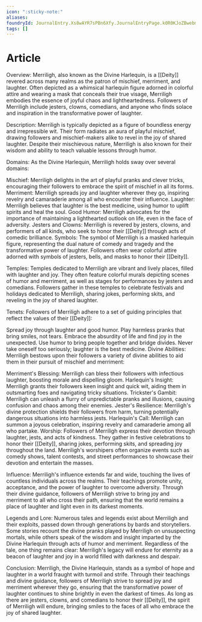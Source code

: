 ```yaml
---
icon: ":sticky-note:"
aliases: 
foundryId: JournalEntry.Xs8wAYR7sPBn6Xfy.JournalEntryPage.k0R0KJoZBwebmwOn
tags: []
---
```


# Article
Overview: Merriligh, also known as the Divine Harlequin, is a [[Deity]] revered across many realms as the patron of mischief, merriment, and laughter. Often depicted as a whimsical harlequin figure adorned in colorful attire and wearing a mask that conceals their true visage, Merriligh embodies the essence of joyful chaos and lightheartedness. Followers of Merriligh include jesters, clowns, comedians, and anyone who finds solace and inspiration in the transformative power of laughter.

Description: Merriligh is typically depicted as a figure of boundless energy and irrepressible wit. Their form radiates an aura of playful mischief, drawing followers and mischief-makers alike to revel in the joy of shared laughter. Despite their mischievous nature, Merriligh is also known for their wisdom and ability to teach valuable lessons through humor.

Domains: As the Divine Harlequin, Merriligh holds sway over several domains:

Mischief: Merriligh delights in the art of playful pranks and clever tricks, encouraging their followers to embrace the spirit of mischief in all its forms. Merriment: Merriligh spreads joy and laughter wherever they go, inspiring revelry and camaraderie among all who encounter their influence. Laughter: Merriligh believes that laughter is the best medicine, using humor to uplift spirits and heal the soul. Good Humor: Merriligh advocates for the importance of maintaining a lighthearted outlook on life, even in the face of adversity. Jesters and Clowns: Merriligh is revered by jesters, clowns, and performers of all kinds, who seek to honor their [[Deity]] through acts of comedic brilliance. Symbols: The symbol of Merriligh is a masked harlequin figure, representing the dual nature of comedy and tragedy and the transformative power of laughter. Followers often wear colorful attire adorned with symbols of jesters, bells, and masks to honor their [[Deity]].

Temples: Temples dedicated to Merriligh are vibrant and lively places, filled with laughter and joy. They often feature colorful murals depicting scenes of humor and merriment, as well as stages for performances by jesters and comedians. Followers gather in these temples to celebrate festivals and holidays dedicated to Merriligh, sharing jokes, performing skits, and reveling in the joy of shared laughter.

Tenets: Followers of Merriligh adhere to a set of guiding principles that reflect the values of their [[Deity]]:

Spread joy through laughter and good humor. Play harmless pranks that bring smiles, not tears. Embrace the absurdity of life and find joy in the unexpected. Use humor to bring people together and bridge divides. Never take oneself too seriously; laughter is the best medicine. Divine Abilities: Merriligh bestows upon their followers a variety of divine abilities to aid them in their pursuit of mischief and merriment:

Merriment's Blessing: Merriligh can bless their followers with infectious laughter, boosting morale and dispelling gloom. Harlequin's Insight: Merriligh grants their followers keen insight and quick wit, aiding them in outsmarting foes and navigating tricky situations. Trickster's Gambit: Merriligh can unleash a flurry of unpredictable pranks and illusions, causing confusion and chaos among their enemies. Jester's Resilience: Merriligh's divine protection shields their followers from harm, turning potentially dangerous situations into harmless jests. Harlequin's Call: Merriligh can summon a joyous celebration, inspiring revelry and camaraderie among all who partake. Worship: Followers of Merriligh express their devotion through laughter, jests, and acts of kindness. They gather in festive celebrations to honor their [[Deity]], sharing jokes, performing skits, and spreading joy throughout the land. Merriligh's worshipers often organize events such as comedy shows, talent contests, and street performances to showcase their devotion and entertain the masses.

Influence: Merriligh's influence extends far and wide, touching the lives of countless individuals across the realms. Their teachings promote unity, acceptance, and the power of laughter to overcome adversity. Through their divine guidance, followers of Merriligh strive to bring joy and merriment to all who cross their path, ensuring that the world remains a place of laughter and light even in its darkest moments.

Legends and Lore: Numerous tales and legends exist about Merriligh and their exploits, passed down through generations by bards and storytellers. Some stories recount the divine pranks played by Merriligh on unsuspecting mortals, while others speak of the wisdom and insight imparted by the Divine Harlequin through acts of humor and merriment. Regardless of the tale, one thing remains clear: Merriligh's legacy will endure for eternity as a beacon of laughter and joy in a world filled with darkness and despair.

Conclusion: Merriligh, the Divine Harlequin, stands as a symbol of hope and laughter in a world fraught with turmoil and strife. Through their teachings and divine guidance, followers of Merriligh strive to spread joy and merriment wherever they go, ensuring that the transformative power of laughter continues to shine brightly in even the darkest of times. As long as there are jesters, clowns, and comedians to honor their [[Deity]], the spirit of Merriligh will endure, bringing smiles to the faces of all who embrace the joy of shared laughter.